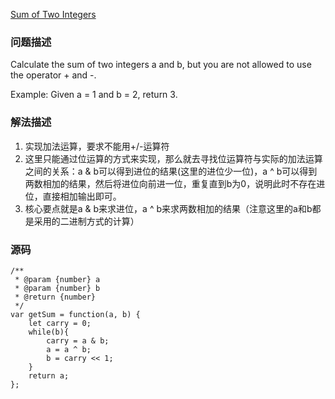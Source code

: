 [Sum of Two Integers](https://leetcode.com/problems/sum-of-two-integers/description/)
### 问题描述
Calculate the sum of two integers a and b, but you are not allowed to use the operator + and -.

Example:
Given a = 1 and b = 2, return 3.
### 解法描述
1. 实现加法运算，要求不能用+/-运算符
2. 这里只能通过位运算的方式来实现，那么就去寻找位运算符与实际的加法运算之间的关系：a & b可以得到进位的结果(这里的进位少一位)，a ^ b可以得到两数相加的结果，然后将进位向前进一位，重复直到b为0，说明此时不存在进位，直接相加输出即可。
3. 核心要点就是a & b来求进位，a ^ b来求两数相加的结果（注意这里的a和b都是采用的二进制方式的计算）
### 源码
```
/**
 * @param {number} a
 * @param {number} b
 * @return {number}
 */
var getSum = function(a, b) {
    let carry = 0;
    while(b){
        carry = a & b;
        a = a ^ b;
        b = carry << 1;
    }
    return a;
};
```
